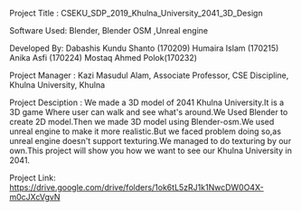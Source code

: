 Project Title : CSEKU_SDP_2019_Khulna_University_2041_3D_Design

Software Used: Blender, Blender OSM ,Unreal engine

Developed By: Dabashis Kundu Shanto (170209) Humaira Islam (170215) Anika Asfi (170224) Mostaq Ahmed Polok(170232)

Project Manager : Kazi Masudul Alam, Associate Professor, CSE Discipline, Khulna University, Khulna

Project Desciption : We made a 3D model of 2041 Khulna University.It is a 3D game Where user can walk and see what's around.We Used Blender to create 2D model.Then we made 3D model using Blender-osm.We used unreal engine to make it more realistic.But we faced problem doing so,as unreal engine doesn't support texturing.We managed to do texturing by our own.This project will show you how we want to see our Khulna University in 2041.

Project Link: https://drive.google.com/drive/folders/1ok6tL5zRJ1k1NwcDW0O4X-m0cJXcVgvN

